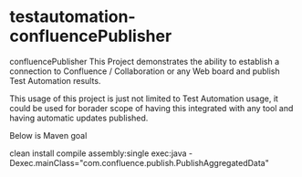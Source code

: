 # testautomation-confluencePublisher
confluencePublisher
This Project demonstrates the ability to establish a connection to Confluence / Collaboration or any Web board and publish Test Automation results.

This usage of this project is just not limited to Test Automation usage, it could be used for borader scope of having this integrated with any tool and having automatic updates published.

Below is Maven goal

clean install compile assembly:single exec:java -Dexec.mainClass="com.confluence.publish.PublishAggregatedData"
